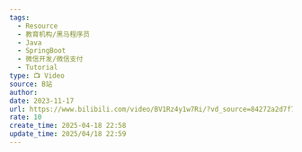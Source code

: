 ```yaml
---
tags:
  - Resource
  - 教育机构/黑马程序员
  - Java
  - SpringBoot
  - 微信开发/微信支付
  - Tutorial
type: 📺 Video
source: B站
author: 
date: 2023-11-17
url: https://www.bilibili.com/video/BV1Rz4y1w7Ri/?vd_source=84272a2d7f72158b38778819be5bc6ad
rate: 10
create_time: 2025-04-18 22:58
update_time: 2025/04/18 22:59
---
```

